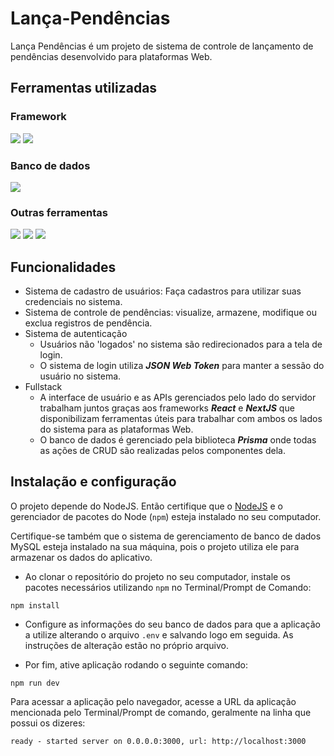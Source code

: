 # Lança-Pendências

Lança Pendências é um projeto de sistema de controle de lançamento de pendências desenvolvido para plataformas Web.

## Ferramentas utilizadas

### Framework
<div>
  <a href='https://reactjs.org'><img src="https://img.shields.io/badge/React-3d85c6?style=for-the-badge&logo=react&logoColor=white" /></a>
  <a href='https://nextjs.org'><img src="https://img.shields.io/badge/Next.JS-000000?style=for-the-badge&logo=next.js&logoColor=white" /></a>
</div>

### Banco de dados

<div>
  <a href='https://www.mysql.com'><img src="https://img.shields.io/badge/MySQL-cfe2f3?style=for-the-badge&logo=mysql&logoColor=073763" /></a>
</div>

### Outras ferramentas

<a href='https://www.prisma.io'><img src="https://img.shields.io/badge/Prisma-2D3748?style=for-the-badge&logo=prisma&logoColor=white" /></a>
<a href='https://nodejs.org/en/'><img src="https://img.shields.io/badge/Node.JS-38761d?style=for-the-badge&logo=node.js&logoColor=white" /></a>
<a href='https://jwt.io'><img src="https://img.shields.io/badge/JSON_Web_Token-000000?style=for-the-badge&logo=jsonwebtokens&logoColor=white" /></a>

## Funcionalidades

* Sistema de cadastro de usuários: Faça cadastros para utilizar suas credenciais no sistema.
* Sistema de controle de pendências: visualize, armazene, modifique ou exclua registros de pendência.
* Sistema de autenticação
  * Usuários não 'logados' no sistema são redirecionados para a tela de login.
  * O sistema de login utiliza ***JSON Web Token*** para manter a sessão do usuário no sistema.
* Fullstack
  * A interface de usuário e as APIs gerenciados pelo lado do servidor trabalham juntos graças aos frameworks ***React*** e ***NextJS*** que disponibilizam ferramentas úteis para trabalhar com ambos os lados do sistema para as plataformas Web.
  * O banco de dados é gerenciado pela biblioteca ***Prisma*** onde todas as ações de CRUD são realizadas pelos componentes dela.

## Instalação e configuração

O projeto depende do NodeJS. Então certifique que o [NodeJS](https://nodejs.org/en/) e o gerenciador de pacotes do Node (`npm`) esteja instalado no seu computador.

Certifique-se também que o sistema de gerenciamento de banco de dados MySQL esteja instalado na sua máquina, pois o projeto utiliza ele para armazenar os dados do aplicativo.

* Ao clonar o repositório do projeto no seu computador, instale os pacotes necessários utilizando `npm` no Terminal/Prompt de Comando:
```
npm install
```

* Configure as informações do seu banco de dados para que a aplicação a utilize alterando o arquivo `.env` e salvando logo em seguida. As instruções de alteração estão no próprio arquivo.

* Por fim, ative aplicação rodando o seguinte comando:
```
npm run dev
```

Para acessar a aplicação pelo navegador, acesse a URL da aplicação mencionada pelo Terminal/Prompt de comando, geralmente na linha que possui os dizeres:
```
ready - started server on 0.0.0.0:3000, url: http://localhost:3000
```

